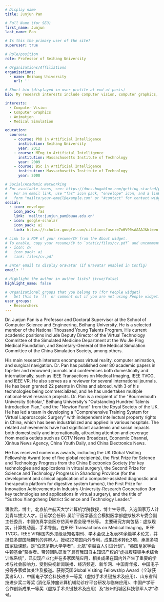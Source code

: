 ```yaml
---
# Display name
title: Junjun Pan

# Full Name (for SEO)
first_name: Junjun
last_name: Pan

# Is this the primary user of the site?
superuser: true

# Role/position
role: Professor of Beihang University

# Organizations/Affiliations
organizations:
  - name: Beihang University
    url: ''

# Short bio (displayed in user profile at end of posts)
bio: My research interests include computer vision, computer graphics, animation and medical simulation.

interests:
  - Computer Vision
  - Computer Graphics
  - Animation
  - Medical Simulation

education:
  courses:
    - course: PhD in Artificial Intelligence
      institution: Beihang University
      year: 2012
    - course: MEng in Artificial Intelligence
      institution: Massachusetts Institute of Technology
      year: 2009
    - course: BSc in Artificial Intelligence
      institution: Massachusetts Institute of Technology
      year: 2008

# Social/Academic Networking
# For available icons, see: https://docs.hugoblox.com/getting-started/page-builder/#icons
#   For an email link, use "fas" icon pack, "envelope" icon, and a link in the
#   form "mailto:your-email@example.com" or "#contact" for contact widget.
social:
  - icon: envelope
    icon_pack: fas
    link: 'mailto:junjun_pan@buaa.edu.cn'
  - icon: google-scholar
    icon_pack: ai
    link: https://scholar.google.com/citations?user=7o6V90sAAAAJ&hl=en

# Link to a PDF of your resume/CV from the About widget.
# To enable, copy your resume/CV to `static/files/cv.pdf` and uncomment the lines below.
# - icon: cv
#   icon_pack: ai
#   link: files/cv.pdf

# Enter email to display Gravatar (if Gravatar enabled in Config)
email: ''

# Highlight the author in author lists? (true/false)
highlight_name: false

# Organizational groups that you belong to (for People widget)
#   Set this to `[]` or comment out if you are not using People widget.
user_groups:
  - Researchers
---
```


Dr. Junjun Pan is a Professor and Doctoral Supervisor at the School of Computer Science and Engineering, Beihang University. He is a selected member of the National Thousand Young Talents Program. His current academic positions include Deputy Director of the Virtual Technology Committee of the Simulated Medicine Department at the Wu Jie Ping Medical Foundation, and Secretary-General of the Medical Simulation Committee of the China Simulation Society, among others.

His main research interests encompass virtual reality, computer animation, and surgical navigation. Dr. Pan has published over 80 academic papers in top-tier and renowned journals and conferences both domestically and internationally, such as IEEE Transactions on Medical Imaging, IEEE TVCG, and IEEE VR. He also serves as a reviewer for several international journals. He has been granted 22 patents in China and abroad, with 3 of his technologies being commercialized, and he has undertaken multiple national-level research projects. Dr. Pan is a recipient of the "Bournemouth University Scholar," Beihang University's "Outstanding Hundred Talents Introduction Plan," and the "Newton Fund" from the Royal Society of the UK. He has led a team in developing a "Comprehensive Training System for Virtual Laparoscopic Surgery" with independent intellectual property rights in China, which has been industrialized and applied in various hospitals. The related achievements have had significant academic and social impacts both domestically and internationally, attracting attention and coverage from media outlets such as CCTV News Broadcast, Economic Channel, Xinhua News Agency, China Youth Daily, and China Electronics News.

He has received numerous awards, including the UK Global Visiting Fellowship Award (one of five global recipients), the First Prize for Science and Technology Progress from the China Electronics Society (for key technologies and applications in virtual surgery), the Second Prize for Science and Technology Progress in Shandong Province (for the development and clinical application of a computer-assisted diagnostic and therapeutic platform for digestive system tumors), the First Prize for Innovation Achievements in Industry-University-Research Cooperation (for key technologies and applications in virtual surgery), and the title of "Suzhou Xiangcheng District Science and Technology Leader."



潘俊君，博士，北京航空航天大学计算机学院教授，博士生导师，入选国家万人计划青年拔尖人才。目前学会任职: 吴阶平医学基金会模拟医学部虚拟技术专委会副主任委员，中国仿真学会医疗仿真专委会秘书长等。 主要研究方向包括：虚拟现实，计算机动画，手术导航。在IEEE Transactions on Medical Imaging，IEEE TVCG，IEEE VR等国内外顶级及知名期刊、学术会议上发表80余篇学术论文，并担任多部国际期刊的评审人。授权22项国内外专利，成果技术转化3项，承担多项国家级课题。是“伯恩茅斯大学学者”，北航“卓越百人引进计划”，“英国皇家学会牛顿基金”获得者。带领团队研发了具有我国自主知识产权的“虚拟腹腔镜手术综合训练系统”，已实现产业化并在多家医院应用，相关成果在国内外产生了重要的学术与社会影响力，受到央视新闻联播、经济频道、新华网、中国青年报、中国电子报等多家媒体关注及报道。获得英国Global Visiting Fellowship Award（全球获奖者5人）、中国电子学会科技进步一等奖（虚拟手术关键技术及应用）、山东省科技进步奖二等奖 (消化系肿瘤计算机辅助诊疗平台研发与临床应用)、中国产学研合作创新成果一等奖（虚拟手术关键技术及应用）及“苏州相城区科技领军人才”称号。

